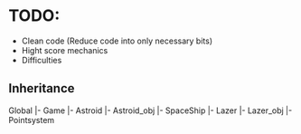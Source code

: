 # TODO:
- Clean code (Reduce code into only necessary bits)
- Hight score mechanics
- Difficulties

## Inheritance

Global
|- Game
|- Astroid
   |- Astroid_obj
|- SpaceShip
|- Lazer
   |- Lazer_obj
|- Pointsystem